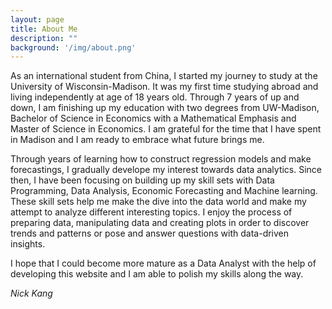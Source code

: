 ```yaml
---
layout: page
title: About Me
description: ""
background: '/img/about.png'
---
```


As an international student from China, I started my journey to study at the University of Wisconsin-Madison. It was my first time studying abroad and living independently at age of 18 years old. Through 7 years of up and down, I am finishing up my education with two degrees from UW-Madison, Bachelor of Science in Economics with a Mathematical Emphasis and Master of Science in Economics. I am grateful for the time that I have spent in Madison and I am ready to embrace what future brings me.

Through years of learning how to construct regression models and make forecastings, I gradually develope my interest towards data analytics. Since then, I have been focusing on building up my skill sets with Data Programming, Data Analysis, Economic Forecasting and Machine learning. These skill sets help me make the dive into the data world and make my attempt to analyze different interesting topics. I enjoy the process of preparing data, manipulating data and creating plots in order to discover trends and patterns or pose and answer questions with data-driven insights. 

I hope that I could become more mature as a Data Analyst with the help of developing this website and I am able to polish my skills along the way. 

*Nick Kang* 